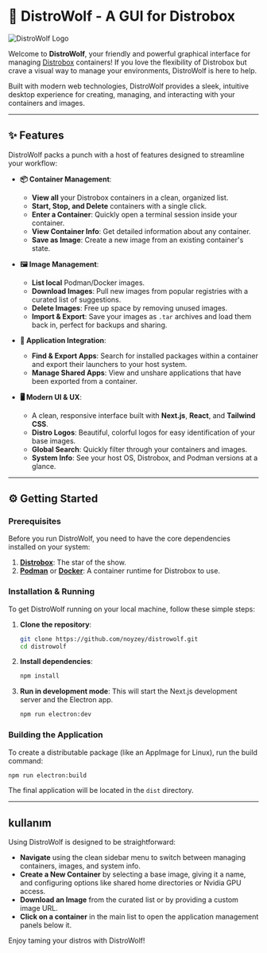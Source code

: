 
# 🐺 DistroWolf - A GUI for Distrobox

![DistroWolf Logo](https://raw.githubusercontent.com/noyzey/distrowolf/main/public/dw.png)

Welcome to **DistroWolf**, your friendly and powerful graphical interface for managing [Distrobox](https://distrobox.it/) containers! If you love the flexibility of Distrobox but crave a visual way to manage your environments, DistroWolf is here to help.

Built with modern web technologies, DistroWolf provides a sleek, intuitive desktop experience for creating, managing, and interacting with your containers and images.

---

## ✨ Features

DistroWolf packs a punch with a host of features designed to streamline your workflow:

- **📦 Container Management**:
  - **View all** your Distrobox containers in a clean, organized list.
  - **Start, Stop, and Delete** containers with a single click.
  - **Enter a Container**: Quickly open a terminal session inside your container.
  - **View Container Info**: Get detailed information about any container.
  - **Save as Image**: Create a new image from an existing container's state.

- **🖼️ Image Management**:
  - **List local** Podman/Docker images.
  - **Download Images**: Pull new images from popular registries with a curated list of suggestions.
  - **Delete Images**: Free up space by removing unused images.
  - **Import & Export**: Save your images as `.tar` archives and load them back in, perfect for backups and sharing.

- **🚀 Application Integration**:
  - **Find & Export Apps**: Search for installed packages within a container and export their launchers to your host system.
  - **Manage Shared Apps**: View and unshare applications that have been exported from a container.

- **🖥️ Modern UI & UX**:
  - A clean, responsive interface built with **Next.js**, **React**, and **Tailwind CSS**.
  - **Distro Logos**: Beautiful, colorful logos for easy identification of your base images.
  - **Global Search**: Quickly filter through your containers and images.
  - **System Info**: See your host OS, Distrobox, and Podman versions at a glance.

---

## ⚙️ Getting Started

### Prerequisites

Before you run DistroWolf, you need to have the core dependencies installed on your system:

1.  **[Distrobox](https://distrobox.it/usage/installation/)**: The star of the show.
2.  **[Podman](https://podman.io/docs/installation)** or **[Docker](https://docs.docker.com/engine/install/)**: A container runtime for Distrobox to use.

### Installation & Running

To get DistroWolf running on your local machine, follow these simple steps:

1.  **Clone the repository**:
    ```bash
    git clone https://github.com/noyzey/distrowolf.git
    cd distrowolf
    ```

2.  **Install dependencies**:
    ```bash
    npm install
    ```

3.  **Run in development mode**:
    This will start the Next.js development server and the Electron app.
    ```bash
    npm run electron:dev
    ```

### Building the Application

To create a distributable package (like an AppImage for Linux), run the build command:

```bash
npm run electron:build
```

The final application will be located in the `dist` directory.

---

##  kullanım

Using DistroWolf is designed to be straightforward:

- **Navigate** using the clean sidebar menu to switch between managing containers, images, and system info.
- **Create a New Container** by selecting a base image, giving it a name, and configuring options like shared home directories or Nvidia GPU access.
- **Download an Image** from the curated list or by providing a custom image URL.
- **Click on a container** in the main list to open the application management panels below it.

Enjoy taming your distros with DistroWolf!
